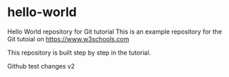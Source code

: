 # hello-world
Hello World repository for Git tutorial
This is an example repository for the Git tutoial on https://www.w3schools.com

This repository is built step by step in the tutorial.

Github test changes v2
